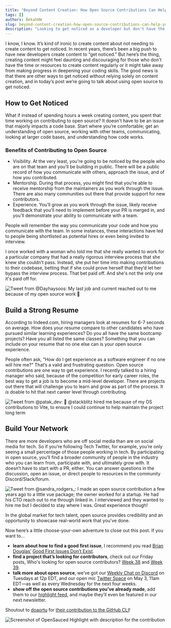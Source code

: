 ```yaml
---
title: "Beyond Content Creation: How Open Source Contributions Can Help You Get Noticed"
tags: []
authors: BekahHW
slug: beyond-content-creation-how-open-source-contributions-can-help-you-get-noticed
description: "Looking to get noticed as a developer but don't have the time or resources to create content regularly? This blog post explains how open source contributions can help you build credibility, get noticed, and even land your dream job. Learn practical tips for contributing to open source projects, building a strong resume, and growing your network in the tech industry."
---
```


I know, I know. It’s kind of ironic to create content about not needing to create content to get noticed. In recent years, there’s been a big push to have new developers create content to “get noticed.” But here’s the thing, creating content might feel daunting and discouraging for those who don't have the time or resources to create content regularly or it might take away from making progress in deepening your coding skills. The good news is that there are other ways to get noticed without relying solely on content creation, and in today’s post we’re going to talk about using open source to get noticed.

<!-- truncate -->

## How to Get Noticed
What if instead of spending hours a week creating content, you spent that time working on contributing to open source? It doesn't have to be an issue that majorly impacts a code base. Start where you’re comfortable; get an understanding of open source, working with other teams, communicating, looking at larger code bases, and understanding how code works. 

### Benefits of Contributing to Open Source
- Visibility. At the very least, you're going to be noticed by the people who are on that team and you’ll be building in public. There will be a public record of how you communicate with others, approach the issue, and of how you contributed. 
- Mentorship. During that process, you might find that you’re able to receive mentorship from the maintainers as you work through the issue. There are also many communities out there that provide support for new contributors. 
- Experience. You’ll grow as you work through the issue, likely receive feedback that you’ll need to implement before your PR is merged in, and you’ll demonstrate your ability to communicate with a team. 

People will remember the way you communicate your code and how you communicate with the team. In some instances, these interactions have led to people being shortlisted as potential hires or even being invited to interview. 

I once worked with a woman who told me that she really wanted to work for a particular company that had a really rigorous interview process that she knew she couldn’t pass. Instead, she put her time into making contributions to their codebase, betting that if she could prove herself that they’d let her bypass the interview process. That bet paid off. And she's not the only one it's paid off for.

![Tweet from @Dayhaysoos: My last job and current reached out to me because of my open source work 🫡 ](https://dev-to-uploads.s3.amazonaws.com/uploads/articles/ac94kk13g82ruxz94bqp.png)

## Build a Strong Resume
According to Indeed.com, hiring managers look at resumes for 6-7 seconds on average. How does your resume compare to other candidates who have pursued similar learning experiences? Do you all have the same bootcamp projects? Have you all listed the same classes? Something that you can include on your resume that no one else can is your open source experience.

People often ask, “How do I get experience as a software engineer if no one will hire me?” That’s a valid and frustrating question. Open source contributions are one way to get experience. I recently talked to a hiring manager who said, because of the competition for early career roles, the best way to get a job is to become a mid-level developer. There are projects out there that will challenge you to learn and grow as part of the process. It _is_ doable to hit that next career level through contributing. 

![Tweet from @patak_dev: 👋 @stackblitz hired me because of my OS contributions to Vite, to ensure I could continue to help maintain the project long term](https://dev-to-uploads.s3.amazonaws.com/uploads/articles/cgo7h994nfdiekljvf8f.png)

## Build Your Network
There are more developers who are off social media than are on social media for tech. So if you’re following Tech Twitter, for example, you’re only seeing a small percentage of those people working in tech. By participating in open source, you’ll find a broader community of people in the industry who you can learn from, participate with, and ultimately grow with. It doesn’t have to start with a PR, either. You can answer questions in the discussion, open an issue, or direct people to resources in the community Discord/Slack/forum. 

![Tweet from @sandra_rodgers_: I made an open source contribution a few years ago to a little vue package; the owner worked for a startup. He had his CTO reach out to me through linked in. I interviewed and they wanted to hire me but I decided to stay where I was. Great experience though!](https://dev-to-uploads.s3.amazonaws.com/uploads/articles/26t3ze2cwy30ykr6kvh3.png)

In the global market for tech talent, open source provides credibility and an opportunity to showcase real-world work that you’ve done.

Now here’s a little choose-your-own adventure to close out this post. If you want to…
- **learn about how to find a good first issue**, I recommend you read [Brian Douglas’](https://dev.to/bdougieyo)  [Good First Issues Don’t Exist](https://opensauced.pizza/blog/good-first-issues-dont-exist). 
- **find a project that’s looking for contributors**, check out our Friday posts, Who's looking for open source contributors? [Week 38](https://dev.to/opensauced/whos-looking-for-open-source-contributors-week-38-16e9) and  [Week 39](https://dev.to/opensauced/whos-looking-for-open-source-contributors-week-39-41jf). 
- **talk more about open source**, we’ve got our [Weekly Chat on Discord](https://discord.com/events/714698561081704529/1101536137765474374) on Tuesdays at 12p EDT, and our open mic [Twitter Space](https://twitter.com/i/spaces/1OdJrzpRenpJX?s=20) on May 3, 11am EDT—as well as every Wednesday for the next four weeks. 
- **show off the open source contributions you’ve already made**, add them to our [highlight feed](https://insights.opensauced.pizza/feed), and maybe they’ll even be featured in our next newsletter.

Shoutout to [doaortu](https://insights.opensauced.pizza/user/doaortu/highlights) for [their contribution to the GitHub CLI](https://insights.opensauced.pizza/feed/108)!

![Screenshot of OpenSauced Highlight with description for the contribution](https://dev-to-uploads.s3.amazonaws.com/uploads/articles/ywsqo8a6n9b8l2hjadnj.png)




